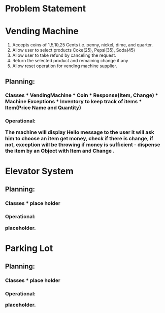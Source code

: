 # Problem Statement

<h1>Vending Machine</h1>

1.  Accepts coins of 1,5,10,25 Cents i.e. penny, nickel, dime, and quarter.
2.  Allow user to select products Coke(25), Pepsi(35), Soda(45)
3.  Allow user to take refund by canceling the request.
4.  Return the selected product and remaining change if any
5.  Allow reset operation for vending machine supplier.

<h2>Planning:
<h3> Classes
* VendingMachine
* Coin
* Response(Item, Change)
* Machine Exceptions
* Inventory to keep track of items
* Item(Price Name and Quantity)

<h3>Operational:</br>
<p>The machine will display Hello message to the user
it will ask him to choose an item 
get money, check if there is change, if not, exception will be throwing
if money is sufficient - 
dispense the item by  an Object with Item and Change
.</p>

<h1>Elevator System</h1>

<h2>Planning:
<h3> Classes
* place holder

<h3>Operational:</br>
<p>placeholder.</p>

<h1>Parking Lot</h1>

<h2>Planning:
<h3> Classes
* place holder

<h3>Operational:</br>
<p>placeholder.</p>





